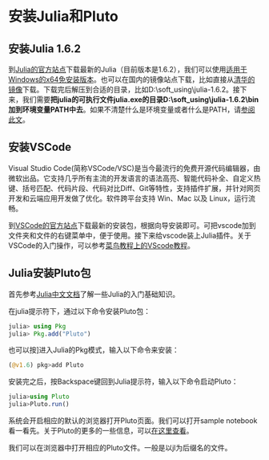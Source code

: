 # 安装Julia和Pluto

## 安装Julia 1.6.2

到[Julia的官方站点](https://julialang.org/)下载最新的Julia（目前版本是1.6.2），我们可以使用[适用于Windows的x64免安装版本](https://julialang-s3.julialang.org/bin/winnt/x64/1.6/julia-1.6.2-win64.zip)。也可以在国内的镜像站点下载，比如直接从[清华的镜像](https://mirrors.tuna.tsinghua.edu.cn/julia-releases/bin/winnt/x64/1.6/julia-1.6.2-win64.zip)下载。下载完后解压到合适的目录，比如D:\soft_using\julia-1.6.2。接下来，我们需要**把julia的可执行文件julia.exe的目录D:\soft_using\julia-1.6.2\bin加到环境变量PATH中去**。如果不清楚什么是环境变量或者什么是PATH，请[参阅此文](https://www.cnblogs.com/qtiger/p/13903609.html)。


## 安装VSCode
Visual Studio Code(简称VSCode/VSC)是当今最流行的免费开源代码编辑器，由微软出品。它支持几乎所有主流的开发语言的语法高亮、智能代码补全、自定义热键、括号匹配、代码片段、代码对比Diff、Git等特性，支持插件扩展，并针对网页开发和云端应用开发做了优化。软件跨平台支持 Win、Mac 以及 Linux，运行流畅。

到[VSCode的官方站点](https://code.visualstudio.com/)下载最新的安装包，根据向导安装即可。可把vscode加到文件夹和文件的右键菜单中，便于使用。接下来给vscode装上Julia插件。关于VSCode的入门操作，可以参考[菜鸟教程上的VScode教程](https://www.runoob.com/w3cnote/vscode-tutorial.html)。

## Julia安装Pluto包

首先参考[Julia中文文档](https://docs.juliacn.com/latest/manual/getting-started/)了解一些Julia的入门基础知识。

在julia提示符下，通过以下命令安装Pluto包：
```julia
julia> using Pkg
julia> Pkg.add("Pluto")
```
也可以按]进入Julia的Pkg模式，输入以下命令来安装：
```julia
(@v1.6) pkg>add Pluto
```
安装完之后，按Backspace键回到Julia提示符，输入以下命令启动Pluto：
```julia
julia>using Pluto
julia>Pluto.run()
```
系统会开启相应的默认的浏览器打开Pluto页面。我们可以打开sample notebook看一看先。关于Pluto的更多的一些信息，可以[在这里查看](https://github.com/fonsp/Pluto.jl)。

我们可以在浏览器中打开相应的Pluto文件。一般是以jl为后缀名的文件。

